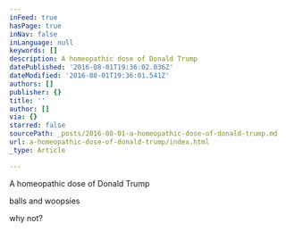 ```yaml
---
inFeed: true
hasPage: true
inNav: false
inLanguage: null
keywords: []
description: A homeopathic dose of Donald Trump
datePublished: '2016-08-01T19:36:02.036Z'
dateModified: '2016-08-01T19:36:01.541Z'
authors: []
publisher: {}
title: ''
author: []
via: {}
starred: false
sourcePath: _posts/2016-08-01-a-homeopathic-dose-of-donald-trump.md
url: a-homeopathic-dose-of-donald-trump/index.html
_type: Article

---
```

A homeopathic dose of Donald Trump

balls and woopsies 

why not?